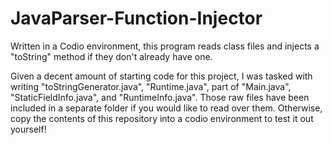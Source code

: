 # JavaParser-Function-Injector
Written in a Codio environment, this program reads class files and injects a "toString" method if they don't already have one.

Given a decent amount of starting code for this project, I was tasked with writing "toStringGenerator.java", "Runtime.java", part of "Main.java", "StaticFieldInfo.java", and "RuntimeInfo.java". Those raw files have been included in a separate folder if you would like to read over them. Otherwise, copy the contents of this repository into a codio environment to test it out yourself!
